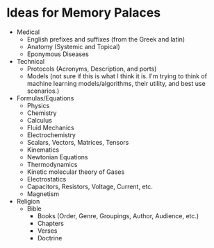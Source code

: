 # Ideas for Memory Palaces

- Medical
  - English prefixes and suffixes (from the Greek and latin)
  - Anatomy (Systemic and Topical)
  - Eponymous Diseases
- Technical
  - Protocols (Acronyms, Description, and ports)
  - Models (not sure if this is what I think it is. I'm trying to think of machine learning models/algorithms, their utility, and best use scenarios.)
- Formulas/Equations
  - Physics
  - Chemistry
  - Calculus
  - Fluid Mechanics
  - Electrochemistry
  - Scalars, Vectors, Matrices, Tensors
  - Kinematics
  - Newtonian Equations
  - Thermodynamics
  - Kinetic molecular theory of Gases
  - Electrostatics
  - Capacitors, Resistors, Voltage, Current, etc.
  - Magnetism
- Religion
  - Bible
    - Books (Order, Genre, Groupings, Author, Audience, etc.)
    - Chapters
    - Verses
    - Doctrine
